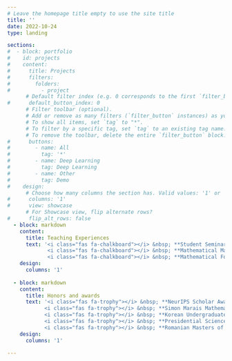 ```yaml
---
# Leave the homepage title empty to use the site title
title: ''
date: 2022-10-24
type: landing

sections:
#  - block: portfolio
#    id: projects
#    content:
#      title: Projects
#      filters:
#        folders:
#          - project
      # Default filter index (e.g. 0 corresponds to the first `filter_button` instance below).
#      default_button_index: 0
      # Filter toolbar (optional).
      # Add or remove as many filters (`filter_button` instances) as you like.
      # To show all items, set `tag` to "*".
      # To filter by a specific tag, set `tag` to an existing tag name.
      # To remove the toolbar, delete the entire `filter_button` block.
#      buttons:
#        - name: All
#          tag: '*'
#        - name: Deep Learning
#          tag: Deep Learning
#        - name: Other
#          tag: Demo
#    design:
      # Choose how many columns the section has. Valid values: '1' or '2'.
#      columns: '1'
#      view: showcase
      # For Showcase view, flip alternate rows?
#      flip_alt_rows: false
  - block: markdown
    content:
      title: Teaching Experiences
      text: '<i class="fas fa-chalkboard"></i> &nbsp; **Student Seminar**, 2024 Spring <br><br>
             <i class="fas fa-chalkboard"></i> &nbsp; **Mathematical Machine Learning Theory**, 2024 Spring <br><br>
             <i class="fas fa-chalkboard"></i> &nbsp; **Mathematical Foundation of  Deep Neural Networks**, 2022 Fall'
    design:
      columns: '1'
    
  - block: markdown
    content:
      title: Honors and awards
      text: '<i class="fas fa-trophy"></i> &nbsp; **NeurIPS Scholar Award**, 2022 <br><br>
            <i class="fas fa-trophy"></i> &nbsp; **Simon Marais Mathematics Competition, 3rd prize**, 2021 <br><br>
            <i class="fas fa-trophy"></i> &nbsp; **Korean Undergraduates Mathematics Competition, Gold Prize**, 2020, 2021 <br><br>
            <i class="fas fa-trophy"></i> &nbsp; **Presidential Science Scholarship from Korea Student Aid Foundation**, 2020 - 2023 <br><br>
            <i class="fas fa-trophy"></i> &nbsp; **Romanian Masters of Mathematics, Silver Medal**, 2019'
    design:
      columns: '1'
    
---
```


